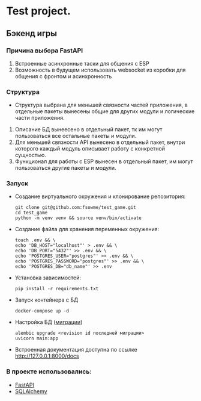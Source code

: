 # Test project.
## Бэкенд игры
### Причина выбора FastAPI
1. Встроенные асинхронные таски для общения с ESP
2. Возможность в будущем использовать websocket из коробки для общения с фронтом и асинхронность
### Структура
- Структура выбрана для меньшей связности частей приложения, в отдельные пакеты вынесены общие для других модули и логические части приложения.
1. Описание БД вынеесено в отдельный пакет, тк им могут пользоваться все остальные пакеты и модули.
2. Для меньшей связности API вынесено в отдельный пакет, внутри которого каждый модуль описывает работу с конкретной сущностью.
3. Функционал для работы с ESP вынесен в отдельный пакет, им могут пользоваться другие пакеты и модули.

### Запуск
- Создание виртуального окружения и клонирование репозитория:
    ```
    git clone git@github.com:fsowme/test_game.git
    cd test_game
    python -m venv venv && source venv/bin/activate
    ```
- Создание файла для хранения переменных окружения:
    ```
    touch .env && \
    echo 'DB_HOST="localhost"' > .env && \
    echo 'DB_PORT="5432"' >> .env && \
    echo 'POSTGRES_USER="postgres"' >> .env && \
    echo 'POSTGRES_PASSWORD="postgres"' >> .env && \
    echo 'POSTGRES_DB="db_name"' >> .env
    ```
- Установка зависимостей:
    ```
    pip install -r requirements.txt
    ```
- Запуск контейнера с БД
    ```
    docker-compose up -d
    ```
- Настройка БД ([миграции](https://github.com/fsowme/test_game/tree/master/migrations/versions))
    ```
    alembic upgrade <revision id последней миграции>
    uvicorn main:app
    ```
- Встроенная документация доступна по ссылке http://127.0.0.1:8000/docs

### В проекте использовались:
- [FastAPI](https://fastapi.tiangolo.com/)
- [SQLAlchemy](https://www.sqlalchemy.org/) 
